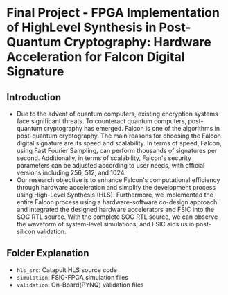 # Final Project - FPGA Implementation of HighLevel Synthesis in Post-Quantum Cryptography: Hardware Acceleration for Falcon Digital Signature

## Introduction
- Due to the advent of quantum computers, existing encryption systems face significant threats. To counteract quantum computers, post-quantum cryptography has emerged. Falcon is one of the algorithms in post-quantum cryptography. The main reasons for choosing the Falcon digital signature are its speed and scalability. In terms of speed, Falcon, using Fast Fourier Sampling, can perform thousands of signatures per second. Additionally, in terms of scalability, Falcon's security parameters can be adjusted according to user needs, with official versions including 256, 512, and 1024.
- Our research objective is to enhance Falcon's computational efficiency through hardware acceleration and simplify the development process using High-Level Synthesis (HLS). Furthermore, we implemented the entire Falcon process using a hardware-software co-design approach and integrated the designed hardware accelerators and FSIC into the SOC RTL source. With the complete SOC RTL source, we can observe the waveform of system-level simulations, and FSIC aids us in post-silicon validation.

## Folder Explanation

- `hls_src`: Catapult HLS source code
- `simulation`: FSIC-FPGA simulation files
- `validation`: On-Board(PYNQ) validation files

